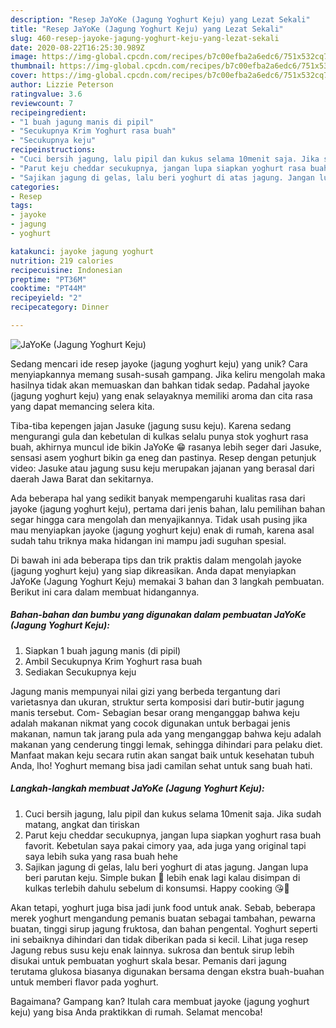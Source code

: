 ```yaml
---
description: "Resep JaYoKe (Jagung Yoghurt Keju) yang Lezat Sekali"
title: "Resep JaYoKe (Jagung Yoghurt Keju) yang Lezat Sekali"
slug: 460-resep-jayoke-jagung-yoghurt-keju-yang-lezat-sekali
date: 2020-08-22T16:25:30.989Z
image: https://img-global.cpcdn.com/recipes/b7c00efba2a6edc6/751x532cq70/jayoke-jagung-yoghurt-keju-foto-resep-utama.jpg
thumbnail: https://img-global.cpcdn.com/recipes/b7c00efba2a6edc6/751x532cq70/jayoke-jagung-yoghurt-keju-foto-resep-utama.jpg
cover: https://img-global.cpcdn.com/recipes/b7c00efba2a6edc6/751x532cq70/jayoke-jagung-yoghurt-keju-foto-resep-utama.jpg
author: Lizzie Peterson
ratingvalue: 3.6
reviewcount: 7
recipeingredient:
- "1 buah jagung manis di pipil"
- "Secukupnya Krim Yoghurt rasa buah"
- "Secukupnya keju"
recipeinstructions:
- "Cuci bersih jagung, lalu pipil dan kukus selama 10menit saja. Jika sudah matang, angkat dan tiriskan"
- "Parut keju cheddar secukupnya, jangan lupa siapkan yoghurt rasa buah favorit. Kebetulan saya pakai cimory yaa, ada juga yang original tapi saya lebih suka yang rasa buah hehe"
- "Sajikan jagung di gelas, lalu beri yoghurt di atas jagung. Jangan lupa beri parutan keju. Simple bukan 🤗 lebih enak lagi kalau disimpan di kulkas terlebih dahulu sebelum di konsumsi. Happy cooking 😘🧡"
categories:
- Resep
tags:
- jayoke
- jagung
- yoghurt

katakunci: jayoke jagung yoghurt 
nutrition: 219 calories
recipecuisine: Indonesian
preptime: "PT36M"
cooktime: "PT44M"
recipeyield: "2"
recipecategory: Dinner

---
```



![JaYoKe (Jagung Yoghurt Keju)](https://img-global.cpcdn.com/recipes/b7c00efba2a6edc6/751x532cq70/jayoke-jagung-yoghurt-keju-foto-resep-utama.jpg)

Sedang mencari ide resep jayoke (jagung yoghurt keju) yang unik? Cara menyiapkannya memang susah-susah gampang. Jika keliru mengolah maka hasilnya tidak akan memuaskan dan bahkan tidak sedap. Padahal jayoke (jagung yoghurt keju) yang enak selayaknya memiliki aroma dan cita rasa yang dapat memancing selera kita.

Tiba-tiba kepengen jajan Jasuke (jagung susu keju). Karena sedang mengurangi gula dan kebetulan di kulkas selalu punya stok yoghurt rasa buah, akhirnya muncul ide bikin JaYoKe 😁 rasanya lebih seger dari Jasuke, sensasi asem yoghurt bikin ga eneg dan pastinya. Resep dengan petunjuk video: Jasuke atau jagung susu keju merupakan jajanan yang berasal dari daerah Jawa Barat dan sekitarnya.

Ada beberapa hal yang sedikit banyak mempengaruhi kualitas rasa dari jayoke (jagung yoghurt keju), pertama dari jenis bahan, lalu pemilihan bahan segar hingga cara mengolah dan menyajikannya. Tidak usah pusing jika mau menyiapkan jayoke (jagung yoghurt keju) enak di rumah, karena asal sudah tahu triknya maka hidangan ini mampu jadi suguhan spesial.


Di bawah ini ada beberapa tips dan trik praktis dalam mengolah jayoke (jagung yoghurt keju) yang siap dikreasikan. Anda dapat menyiapkan JaYoKe (Jagung Yoghurt Keju) memakai 3 bahan dan 3 langkah pembuatan. Berikut ini cara dalam membuat hidangannya.

<!--inarticleads1-->

##### Bahan-bahan dan bumbu yang digunakan dalam pembuatan JaYoKe (Jagung Yoghurt Keju):

1. Siapkan 1 buah jagung manis (di pipil)
1. Ambil Secukupnya Krim Yoghurt rasa buah
1. Sediakan Secukupnya keju


Jagung manis mempunyai nilai gizi yang berbeda tergantung dari varietasnya dan ukuran, struktur serta komposisi dari butir-butir jagung manis tersebut. Com- Sebagian besar orang menganggap bahwa keju adalah makanan nikmat yang cocok digunakan untuk berbagai jenis makanan, namun tak jarang pula ada yang menganggap bahwa keju adalah makanan yang cenderung tinggi lemak, sehingga dihindari para pelaku diet. Manfaat makan keju secara rutin akan sangat baik untuk kesehatan tubuh Anda, lho! Yoghurt memang bisa jadi camilan sehat untuk sang buah hati. 

<!--inarticleads2-->

##### Langkah-langkah membuat JaYoKe (Jagung Yoghurt Keju):

1. Cuci bersih jagung, lalu pipil dan kukus selama 10menit saja. Jika sudah matang, angkat dan tiriskan
1. Parut keju cheddar secukupnya, jangan lupa siapkan yoghurt rasa buah favorit. Kebetulan saya pakai cimory yaa, ada juga yang original tapi saya lebih suka yang rasa buah hehe
1. Sajikan jagung di gelas, lalu beri yoghurt di atas jagung. Jangan lupa beri parutan keju. Simple bukan 🤗 lebih enak lagi kalau disimpan di kulkas terlebih dahulu sebelum di konsumsi. Happy cooking 😘🧡


Akan tetapi, yoghurt juga bisa jadi junk food untuk anak. Sebab, beberapa merek yoghurt mengandung pemanis buatan sebagai tambahan, pewarna buatan, tinggi sirup jagung fruktosa, dan bahan pengental. Yoghurt seperti ini sebaiknya dihindari dan tidak diberikan pada si kecil. Lihat juga resep Jagung rebus susu keju enak lainnya. sukrosa dan bentuk sirup lebih disukai untuk pembuatan yoghurt skala besar. Pemanis dari jagung terutama glukosa biasanya digunakan bersama dengan ekstra buah-buahan untuk memberi flavor pada yoghurt. 

Bagaimana? Gampang kan? Itulah cara membuat jayoke (jagung yoghurt keju) yang bisa Anda praktikkan di rumah. Selamat mencoba!
